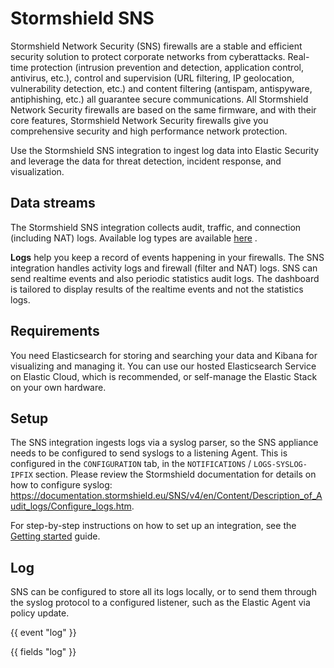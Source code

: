 # Stormshield SNS

Stormshield Network Security (SNS) firewalls are a stable and efficient security solution to protect corporate networks from cyberattacks. Real-time protection (intrusion prevention and detection, application control, antivirus, etc.), control and supervision (URL filtering, IP geolocation, vulnerability detection, etc.) and content filtering (antispam, antispyware, antiphishing, etc.) all guarantee secure communications. All Stormshield Network Security firewalls are based on the same firmware, and with their core features, Stormshield Network Security firewalls give you comprehensive security and high performance network protection.

Use the Stormshield SNS integration to ingest log data into Elastic Security and leverage the data for threat detection, incident response, and visualization.


## Data streams

The Stormshield SNS integration collects audit, traffic, and connection (including NAT) logs. Available log types are available [here](https://documentation.stormshield.eu/SNS/v4/en/Content/Description_of_Audit_logs/Configure_logs.htm) .


**Logs** help you keep a record of events happening in your firewalls.
The SNS integration handles activity logs and firewall (filter and NAT) logs. SNS can send realtime events and also periodic statistics audit logs. The dashboard is tailored to display results of the realtime events and not the statistics logs.

## Requirements

You need Elasticsearch for storing and searching your data and Kibana for visualizing and managing it.
You can use our hosted Elasticsearch Service on Elastic Cloud, which is recommended, or self-manage the Elastic Stack on your own hardware.

## Setup

The SNS integration ingests logs via a syslog parser, so the SNS appliance needs to be configured to send syslogs to a listening Agent. This is configured in the `CONFIGURATION` tab, in the `NOTIFICATIONS` / `LOGS-SYSLOG-IPFIX` section. Please review the Stormshield documentation for details on how to configure syslog: https://documentation.stormshield.eu/SNS/v4/en/Content/Description_of_Audit_logs/Configure_logs.htm.

For step-by-step instructions on how to set up an integration, see the
[Getting started](https://www.elastic.co/guide/en/welcome-to-elastic/current/getting-started-observability.html) guide.

## Log

SNS can be configured to store all its logs locally, or to send them through the syslog protocol to a configured listener, such as the Elastic Agent via policy update.

{{ event "log" }}

{{ fields "log" }}
